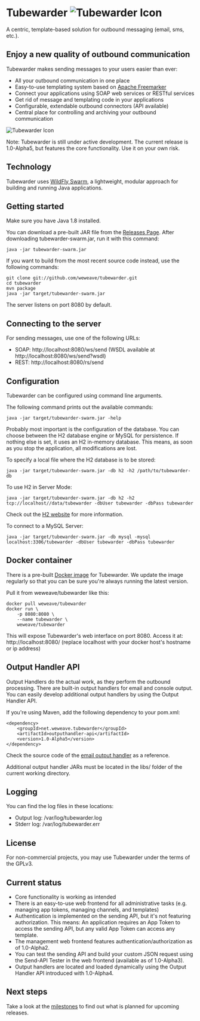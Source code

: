 # Tubewarder ![Tubewarder Icon](https://raw.githubusercontent.com/weweave/tubewarder/master/icon/Tubewarder64.png)
A centric, template-based solution for outbound messaging (email, sms, etc.). 

## Enjoy a new quality of outbound communication
Tubewarder makes sending messages to your users easier than ever:
* All your outbound communication in one place
* Easy-to-use templating system based on [Apache Freemarker](http://freemarker.incubator.apache.org)
* Connect your applications using SOAP web services or RESTful services
* Get rid of message and templating code in your applications
* Configurable, extendable outbound connectors (API available)
* Central place for controlling and archiving your outbound communication

![Tubewarder Icon](https://raw.githubusercontent.com/weweave/tubewarder/master/icon/screenshot.png)

Note: Tubewarder is still under active development. The current release is 1.0-Alpha5, but features the core functionality. Use it on your own risk.

## Technology
Tubewarder uses [WildFly Swarm](http://wildfly-swarm.io), a lightweight, modular approach for building and running Java applications.

## Getting started
Make sure you have Java 1.8 installed.

You can download a pre-built JAR file from the [Releases Page](https://github.com/weweave/tubewarder/releases). After downloading tubewarder-swarm.jar, run it with this command:

```
java -jar tubewarder-swarm.jar
```

If you want to build from the most recent source code instead, use the following commands:

```
git clone git://github.com/weweave/tubewarder.git
cd tubewarder
mvn package
java -jar target/tubewarder-swarm.jar
```

The server listens on port 8080 by default.

## Connecting to the server
For sending messages, use one of the following URLs:
* SOAP: http://localhost:8080/ws/send (WSDL available at http://localhost:8080/ws/send?wsdl)
* REST: http://localhost:8080/rs/send

## Configuration
Tubewarder can be configured using command line arguments.

The following command prints out the available commands:

```
java -jar target/tubewarder-swarm.jar -help
```

Probably most important is the configuration of the database. You can choose between the H2 database engine or MySQL for persistence. If nothing else is set, it uses an H2 in-memory database. This means, as soon as you stop the application, all modifications are lost.

To specify a local file where the H2 database is to be stored:

```
java -jar target/tubewarder-swarm.jar -db h2 -h2 /path/to/tubewarder-db
```

To use H2 in Server Mode:

```
java -jar target/tubewarder-swarm.jar -db h2 -h2 tcp://localhost//data/tubewarder -dbUser tubewarder -dbPass tubewarder
```

Check out the [H2 website](http://www.h2database.com/html/cheatSheet.html) for more information.

To connect to a MySQL Server:

```
java -jar target/tubewarder-swarm.jar -db mysql -mysql localhost:3306/tubewarder -dbUser tubewarder -dbPass tubewarder
```

## Docker container
There is a pre-built [Docker image](https://hub.docker.com/r/weweave/tubewarder/) for Tubewarder. We update the image regularly so that you can be sure you're always running the latest version.

Pull it from weweave/tubewarder like this:

```
docker pull weweave/tubewarder
docker run \
    -p 8080:8080 \
    --name tubewarder \
    weweave/tubewarder
```

This will expose Tubewarder's web interface on port 8080. Access it at: http://localhost:8080/ (replace localhost with your docker host's hostname or ip address)

## Output Handler API
Output Handlers do the actual work, as they perform the outbound processing. There are built-in output handlers for email and console output. You can easily develop additional output handlers by using the Output Handler API.

If you're using Maven, add the following dependency to your pom.xml:
```
<dependency>
	<groupId>net.weweave.tubewarder</groupId>
	<artifactId>outputhandler-api</artifactId>
	<version>1.0-Alpha5</version>
</dependency>
```
Check the source code of the [email output handler](https://github.com/weweave/tubewarder/blob/master/core/src/main/java/net/weweave/tubewarder/outputhandler/EmailOutputHandler.java) as a reference.

Additional output handler JARs must be located in the libs/ folder of the current working directory. 

## Logging
You can find the log files in these locations:
* Output log: /var/log/tubewarder.log
* Stderr log: /var/log/tubewarder.err

## License
For non-commercial projects, you may use Tubewarder under the terms of the GPLv3.

## Current status
* Core functionality is working as intended
* There is an easy-to-use web frontend for all administrative tasks (e.g. managing app tokens, managing channels, and templates)
* Authentication is implemented on the sending API, but it's not featuring authorization. This means: An application requires an App Token to access the sending API, but any valid App Token can access any template.
* The management web frontend features authentication/authorization as of 1.0-Alpha2.
* You can test the sending API and build your custom JSON request using the Send-API Tester in the web frontend (available as of 1.0-Alpha3).
* Output handlers are located and loaded dynamically using the Output Handler API introduced with 1.0-Alpha4.

## Next steps
Take a look at the [milestones](https://github.com/weweave/tubewarder/milestones) to find out what is planned for upcoming releases.